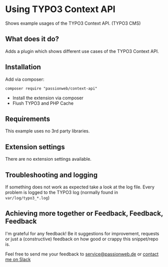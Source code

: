# Using TYPO3 Context API

Shows example usages of the TYPO3 Context API. (TYPO3 CMS)

## What does it do?

Adds a plugin which shows different use cases of the TYPO3 Context API.

## Installation

Add via composer:

    composer require "passionweb/context-api"

* Install the extension via composer
* Flush TYPO3 and PHP Cache

## Requirements

This example uses no 3rd party libraries.

## Extension settings

There are no extension settings available.

## Troubleshooting and logging

If something does not work as expected take a look at the log file.
Every problem is logged to the TYPO3 log (normally found in `var/log/typo3_*.log`)

## Achieving more together or Feedback, Feedback, Feedback

I'm grateful for any feedback! Be it suggestions for improvement, requests or just a (constructive) feedback on how good or crappy this snippet/repo is.

Feel free to send me your feedback to [service@passionweb.de](mailto:service@passionweb.de "Send Feedback") or [contact me on Slack](https://typo3.slack.com/team/U02FG49J4TG "Contact me on Slack")
